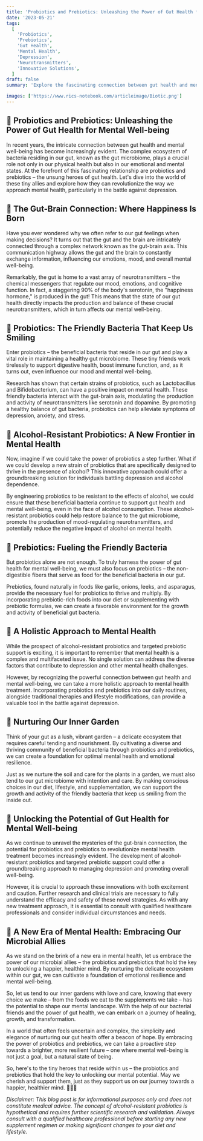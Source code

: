 ```yaml
---
title: 'Probiotics and Prebiotics: Unleashing the Power of Gut Health for Mental Well-being 🌿🧠'
date: '2023-05-21'
tags:
  [
    'Probiotics',
    'Prebiotics',
    'Gut Health',
    'Mental Health',
    'Depression',
    'Neurotransmitters',
    'Innovative Solutions',
  ]
draft: false
summary: 'Explore the fascinating connection between gut health and mental well-being, and discover how probiotics and prebiotics can revolutionize the way we approach depression treatment. Could a new strain of alcohol-resistant probiotics be the key to unlocking a happier, healthier mind? 🔑'

images: ['https://www.rics-notebook.com/articleimage/Biotic.png']
---
```


## 🌟 Probiotics and Prebiotics: Unleashing the Power of Gut Health for Mental Well-being

In recent years, the intricate connection between gut health and mental well-being has become increasingly evident. The complex ecosystem of bacteria residing in our gut, known as the gut microbiome, plays a crucial role not only in our physical health but also in our emotional and mental states. At the forefront of this fascinating relationship are probiotics and prebiotics – the unsung heroes of gut health. Let's dive into the world of these tiny allies and explore how they can revolutionize the way we approach mental health, particularly in the battle against depression.

## 🧠 The Gut-Brain Connection: Where Happiness Is Born

Have you ever wondered why we often refer to our gut feelings when making decisions? It turns out that the gut and the brain are intricately connected through a complex network known as the gut-brain axis. This communication highway allows the gut and the brain to constantly exchange information, influencing our emotions, mood, and overall mental well-being.

Remarkably, the gut is home to a vast array of neurotransmitters – the chemical messengers that regulate our mood, emotions, and cognitive function. In fact, a staggering 90% of the body's serotonin, the "happiness hormone," is produced in the gut! This means that the state of our gut health directly impacts the production and balance of these crucial neurotransmitters, which in turn affects our mental well-being.

## 🦠 Probiotics: The Friendly Bacteria That Keep Us Smiling

Enter probiotics – the beneficial bacteria that reside in our gut and play a vital role in maintaining a healthy gut microbiome. These tiny friends work tirelessly to support digestive health, boost immune function, and, as it turns out, even influence our mood and mental well-being.

Research has shown that certain strains of probiotics, such as Lactobacillus and Bifidobacterium, can have a positive impact on mental health. These friendly bacteria interact with the gut-brain axis, modulating the production and activity of neurotransmitters like serotonin and dopamine. By promoting a healthy balance of gut bacteria, probiotics can help alleviate symptoms of depression, anxiety, and stress.

## 🍺 Alcohol-Resistant Probiotics: A New Frontier in Mental Health

Now, imagine if we could take the power of probiotics a step further. What if we could develop a new strain of probiotics that are specifically designed to thrive in the presence of alcohol? This innovative approach could offer a groundbreaking solution for individuals battling depression and alcohol dependence.

By engineering probiotics to be resistant to the effects of alcohol, we could ensure that these beneficial bacteria continue to support gut health and mental well-being, even in the face of alcohol consumption. These alcohol-resistant probiotics could help restore balance to the gut microbiome, promote the production of mood-regulating neurotransmitters, and potentially reduce the negative impact of alcohol on mental health.

## 🥦 Prebiotics: Fueling the Friendly Bacteria

But probiotics alone are not enough. To truly harness the power of gut health for mental well-being, we must also focus on prebiotics – the non-digestible fibers that serve as food for the beneficial bacteria in our gut.

Prebiotics, found naturally in foods like garlic, onions, leeks, and asparagus, provide the necessary fuel for probiotics to thrive and multiply. By incorporating prebiotic-rich foods into our diet or supplementing with prebiotic formulas, we can create a favorable environment for the growth and activity of beneficial gut bacteria.

## 🌈 A Holistic Approach to Mental Health

While the prospect of alcohol-resistant probiotics and targeted prebiotic support is exciting, it is important to remember that mental health is a complex and multifaceted issue. No single solution can address the diverse factors that contribute to depression and other mental health challenges.

However, by recognizing the powerful connection between gut health and mental well-being, we can take a more holistic approach to mental health treatment. Incorporating probiotics and prebiotics into our daily routines, alongside traditional therapies and lifestyle modifications, can provide a valuable tool in the battle against depression.

## 🌿 Nurturing Our Inner Garden

Think of your gut as a lush, vibrant garden – a delicate ecosystem that requires careful tending and nourishment. By cultivating a diverse and thriving community of beneficial bacteria through probiotics and prebiotics, we can create a foundation for optimal mental health and emotional resilience.

Just as we nurture the soil and care for the plants in a garden, we must also tend to our gut microbiome with intention and care. By making conscious choices in our diet, lifestyle, and supplementation, we can support the growth and activity of the friendly bacteria that keep us smiling from the inside out.

## 🔑 Unlocking the Potential of Gut Health for Mental Well-being

As we continue to unravel the mysteries of the gut-brain connection, the potential for probiotics and prebiotics to revolutionize mental health treatment becomes increasingly evident. The development of alcohol-resistant probiotics and targeted prebiotic support could offer a groundbreaking approach to managing depression and promoting overall well-being.

However, it is crucial to approach these innovations with both excitement and caution. Further research and clinical trials are necessary to fully understand the efficacy and safety of these novel strategies. As with any new treatment approach, it is essential to consult with qualified healthcare professionals and consider individual circumstances and needs.

## 🌈 A New Era of Mental Health: Embracing Our Microbial Allies

As we stand on the brink of a new era in mental health, let us embrace the power of our microbial allies – the probiotics and prebiotics that hold the key to unlocking a happier, healthier mind. By nurturing the delicate ecosystem within our gut, we can cultivate a foundation of emotional resilience and mental well-being.

So, let us tend to our inner gardens with love and care, knowing that every choice we make – from the foods we eat to the supplements we take – has the potential to shape our mental landscape. With the help of our bacterial friends and the power of gut health, we can embark on a journey of healing, growth, and transformation.

In a world that often feels uncertain and complex, the simplicity and elegance of nurturing our gut health offer a beacon of hope. By embracing the power of probiotics and prebiotics, we can take a proactive step towards a brighter, more resilient future – one where mental well-being is not just a goal, but a natural state of being.

So, here's to the tiny heroes that reside within us – the probiotics and prebiotics that hold the key to unlocking our mental potential. May we cherish and support them, just as they support us on our journey towards a happier, healthier mind. 🌿🧠✨

_Disclaimer: This blog post is for informational purposes only and does not constitute medical advice. The concept of alcohol-resistant probiotics is hypothetical and requires further scientific research and validation. Always consult with a qualified healthcare professional before starting any new supplement regimen or making significant changes to your diet and lifestyle._
